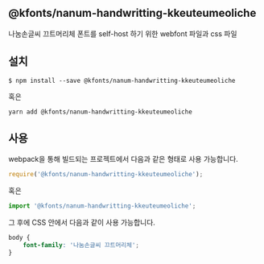 
@kfonts/nanum-handwritting-kkeuteumeoliche
---------------------

나눔손글씨 끄트머리체 폰트를 self-host 하기 위한 webfont 파일과 css 파일

설치
----

```
$ npm install --save @kfonts/nanum-handwritting-kkeuteumeoliche
```

혹은

```
yarn add @kfonts/nanum-handwritting-kkeuteumeoliche
```

사용
----

webpack을 통해 빌드되는 프로젝트에서 다음과 같은 형태로 사용 가능합니다.

```js
require('@kfonts/nanum-handwritting-kkeuteumeoliche');
```

혹은

```js
import '@kfonts/nanum-handwritting-kkeuteumeoliche';
```

그 후에 CSS 안에서 다음과 같이 사용 가능합니다.

```css
body {
    font-family: '나눔손글씨 끄트머리체';
}
```
